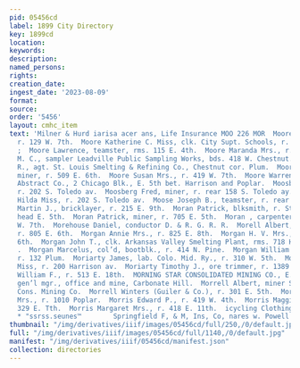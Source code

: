 ```yaml
---
pid: 05456cd
label: 1899 City Directory
key: 1899cd
location: 
keywords: 
description: 
named_persons: 
rights: 
creation_date: 
ingest_date: '2023-08-09'
format: 
source: 
order: '5456'
layout: cmhc_item
text: 'Milner & Hurd iarisa acer ans, Life Insurance MOO 226 MOR  Moore J. A. Mrs.,
  r. 129 W. 7th.  Moore Katherine C. Miss, clk. City Supt. Schools, r. 215 W. 5th.
  ;  Moore Lawrence, teamster, rms. 115 E. 4th.  Moore Maranda Mrs., r. 211 E. 6th.  Moore
  M. C., sampler Leadville Public Sampling Works, bds. 418 W. Chestnut.  Moore Redick
  R., agt. St. Louis Smelting & Refining Co., Chestnut cor. Plum.  Moore Stephen,
  miner, r. 509 E. 6th.  Moore Susan Mrs., r. 419 W. 7th.  Moore Warren A., mgr. Leadville
  Abstract Co., 2 Chicago Blk., E. 5th bet. Harrison and Poplar.  Moosberg Axel, miner,
  r. 202 S. Toledo av.  Moosberg Fred, miner, r. rear 158 S. Toledo ay.  Moosberg
  Hilda Miss, r. 202 S. Toledo av.  Moose Joseph B., teamster, r. rear 313 E. 4th.  Moran
  Martin J., bricklayer, r. 215 E. 9th.  Moran Patrick, blksmith, r. Strayhorse Rd.
  head E. 5th.  Moran Patrick, miner, r. 705 E. 5th.  Moran , carpenter, bds. 1389
  W. 7th.  Morehouse Daniel, conductor D. & R. G. R. R.  Morell Albert, bricklayer,
  r. 805 E. 6th.  Morgan Annie Mrs., r. 825 E. 8th.  Morgan H. V. Mrs., r. 114 W.
  6th.  Morgan John T., clk. Arkansas Valley Smelting Plant, rms. 718 Harrison av.
  .  Morgan Marcelus, col’d, bootblk., r. 414 N. Pine.  Morgan William P., miner,
  r. 132 Plum.  Moriarty James, lab. Colo. Mid. Ry., r. 310 W. 5th.  Moriarty Mary
  Miss, r. 200 Harrison av.  Moriarty Timothy J., ore trimmer, r. 1389 W. 3d.  Morlock
  William F., r. 513 E. 18th.  MORNING STAR CONSOLIDATED MINING CO., E. D. Dick- erman
  gen’l mgr., office and mine, Carbonate Hill.  Morrell Albert, miner Small Hopes
  Cons. Mining Co.  Morrell Winters (Guiler & Co.), r. 301 E. 5th.  Morris Christine
  Mrs., r. 1010 Poplar.  Morris Edward P., r. 419 W. 4th.  Morris Maggie Mrs., r.
  329 E. Tth.  Morris Margaret Mrs., r. 418 E. 11th.  icycling Clothing All Kinds
  * "ssrss.seunes™        Springfield F, & M, Ins, Co, nares w. Powell & Smith, Agts,       '
thumbnail: "/img/derivatives/iiif/images/05456cd/full/250,/0/default.jpg"
full: "/img/derivatives/iiif/images/05456cd/full/1140,/0/default.jpg"
manifest: "/img/derivatives/iiif/05456cd/manifest.json"
collection: directories
---
```

